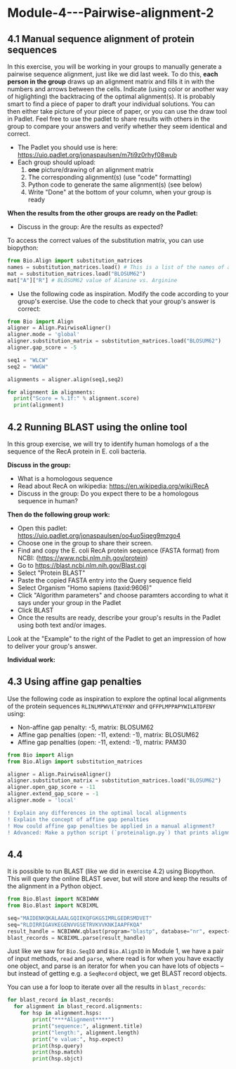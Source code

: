 # Module-4---Pairwise-alignment-2
## 4.1 Manual sequence alignment of protein sequences
In this exercise, you will be working in your groups to manually generate a pairwise sequence alignment, just like we did last week. To do this, **each person in the group** draws up an alignment matrix and fills it in with the numbers and arrows between the cells. Indicate (using color or another way of higlighting) the backtracing of the optimal alignment(s). It is probably smart to find a piece of paper to draft your individual solutions. You can then either take picture of your piece of paper, or you can use the draw tool in Padlet. Feel free to use the padlet to share results with others in the group to compare your answers and verify whether they seem identical and correct.
- The Padlet you should use is here: https://uio.padlet.org/jonaspaulsen/m7ti9z0rhyf08wub
- Each group should upload:
  1. **one** picture/drawing of an alignment matrix 
  2. The corresponding alignment(s) (use "code" formatting)
  3. Python code to generate the same alignment(s) (see below)
  4. Write "Done" at the bottom of your column, when your group is ready

**When the results from the other groups are ready on the Padlet:**
- Discuss in the group: Are the results as expected?

To access the correct values of the substitution matrix, you can use biopython:
```python
from Bio.Align import substitution_matrices
names = substitution_matrices.load() # This is a list of the names of all available substitution matrices
mat = substitution_matrices.load("BLOSUM62")
mat["A"]["R"] # BLOSUM62 value of Alanine vs. Arginine
```


- Use the following code as inspiration. Modify the code according to your group's exercise. Use the code to check that your group's answer is correct:
```python
from Bio import Align
aligner = Align.PairwiseAligner()
aligner.mode = 'global'
aligner.substitution_matrix = substitution_matrices.load("BLOSUM62")
aligner.gap_score = -5

seq1 = "WLCW"
seq2 = "WWGW"

alignments = aligner.align(seq1,seq2)

for alignment in alignments:
  print("Score = %.1f:" % alignment.score)
  print(alignment)
```

## 4.2 Running BLAST using the online tool
In this group exercise, we will try to identify human homologs of a the  sequence of the RecA protein in E. coli bacteria. 

**Discuss in the group:**
- What is a homologous sequence
- Read about RecA on wikipedia: https://en.wikipedia.org/wiki/RecA 
- Discuss in the group:  Do you expect there to be a homologous sequence in human?

**Then do the following group work:**
- Open this padlet: https://uio.padlet.org/jonaspaulsen/oo4uo5iqeg9mzgo4
- Choose one in the group to share their screen.
- Find and copy the E. coli RecA protein sequence (FASTA format) from NCBI: (https://www.ncbi.nlm.nih.gov/protein)
- Go to https://blast.ncbi.nlm.nih.gov/Blast.cgi
- Select "Protein BLAST"
- Paste the copied FASTA entry into the Query sequence field
- Select Organism "Homo sapiens (taxid:9606)"
- Click "Algorithm parameters" and choose paramters according to what it says under your group in the Padlet
- Click BLAST
- Once the results are ready, describe your group's results in the Padlet using both text and/or images.

Look at the "Example" to the right of the Padlet to get an impression of how to deliver your group's answer.

**Individual work:**

## 4.3 Using affine gap penalties
Use the following code as inspiration to explore the optinal local alignments of the protein sequences `RLINLMPWVLATEYKNY` and `QFFPLMPPAPYWILATDFENY` using:
- Non-affine gap penalty: -5, matrix: BLOSUM62
- Affine gap penalties (open: -11, extend: -1), matrix: BLOSUM62
- Affine gap penalties (open: -11, extend: -1), matrix: PAM30

```python
from Bio import Align
from Bio.Align import substitution_matrices

aligner = Align.PairwiseAligner()
aligner.substitution_matrix = substitution_matrices.load("BLOSUM62")
aligner.open_gap_score = -11
aligner.extend_gap_score = -1
aligner.mode = 'local'
```

```diff
! Explain any differences in the optimal local alignments
! Explain the concept of affine gap penalties
! How could affine gap penalties be applied in a manual alignment?
! Advanced: Make a python script (`proteinalign.py`) that prints alignments of two input protein sequences
```

## 4.4
It is possible to run BLAST (like we did in exercise 4.2) using Biopython. This will query the online BLAST sever, but will store and keep the results of the alignment in a Python object. 
```python
from Bio.Blast import NCBIWWW
from Bio.Blast import NCBIXML

seq="MAIDENKQKALAAALGQIEKQFGKGSIMRLGEDRSMDVET"
seq="RLDIRRIGAVKEGENVVGSETRVKVVKNKIAAPFKQA"
result_handle = NCBIWWW.qblast(program="blastp", database="nr", expect=0.001, hitlist_size=100, sequence=seq)
blast_records = NCBIXML.parse(result_handle)
```

Just like we saw for `Bio.SeqIO` and `Bio.AlignIO` in Module 1, we have a pair of input methods, `read` and `parse`, where read is for when you have exactly one object, and parse is an iterator for when you can have lots of objects – but instead of getting e.g. a `SeqRecord` object, we get BLAST record objects.

You can use a for loop to iterate over all the results in `blast_records`:
```python
for blast_record in blast_records:
  for alignment in blast_record.alignments:
    for hsp in alignment.hsps:
        print("****Alignment****")
        print("sequence:", alignment.title)
        print("length:", alignment.length)
        print("e value:", hsp.expect)
        print(hsp.query)
        print(hsp.match)
        print(hsp.sbjct)
```

